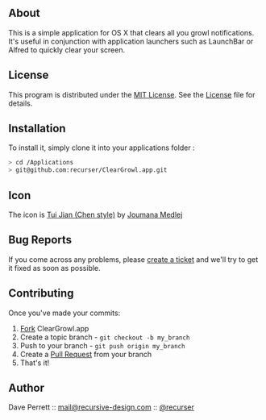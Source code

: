 
About
-----

This is a simple application for OS X that clears all you growl notifications. It's useful in conjunction with application launchers such as LaunchBar or Alfred to quickly clear your screen.


License
-------

This program is distributed under the [MIT License](http://en.wikipedia.org/wiki/MIT_license). See the [License](https://github.com/recurser/ClearGrowl.app/blob/master/LICENSE) file for details.


Installation
------------

To install it, simply clone it into your applications folder :

``` bash
> cd /Applications
> git@github.com:recurser/ClearGrowl.app.git
```


Icon
----

The icon is [Tui Jian (Chen style)](http://cedarseed-fire.blogspot.com/2007/01/minifu.html) by [Joumana Medlej](mailto:mana@cedarseed.com)


Bug Reports
-----------

If you come across any problems, please [create a ticket](https://github.com/recurser/ClearGrowl.app/issues) and we'll try to get it fixed as soon as possible.


Contributing
------------

Once you've made your commits:

1. [Fork](http://help.github.com/fork-a-repo/) ClearGrowl.app
2. Create a topic branch - `git checkout -b my_branch`
3. Push to your branch - `git push origin my_branch`
4. Create a [Pull Request](http://help.github.com/pull-requests/) from your branch
5. That's it!


Author
------

Dave Perrett :: mail@recursive-design.com :: [@recurser](http://twitter.com/recurser)
